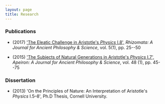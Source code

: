 ```yaml
---
layout: page
title: Research
---
```



### Publications ###

+ (2017) ['The Eleatic Challenge in Aristotle's *Physics* I.8',](https://www.degruyter.com/view/j/rhiz.2017.5.issue-1/rhiz-2017-0002/rhiz-2017-0002.xml) *Rhizomata: A Journal for Ancient Philosophy & Science*, vol. 5(1), pp. 25--50

+ (2015) ['The Subjects of Natural Generations in Aristotle's *Physics* I.7',](http://www.degruyter.com/view/j/apeiron.2015.48.issue-1/apeiron-2014-0020/apeiron-2014-0020.xml) *Apeiron: A Journal for Ancient Philosophy & Science*, vol. 48 (1), pp. 45--75 




### Dissertation ###

+ (2013) 'On the Principles of Nature: An Interpretation of Aristotle's *Physics* I.5–8', Ph.D Thesis, Cornell University.
 
